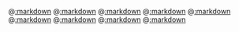 @[:markdown](intro.md)
@[:markdown](background.md)
@[:markdown](synopsis.txt)
@[:markdown](version.md)
@[:markdown](install.md)
@[:markdown](examples.md)
@[:markdown](sample_output.md)
@[:markdown](license.md)
@[:markdown](authors.md)
